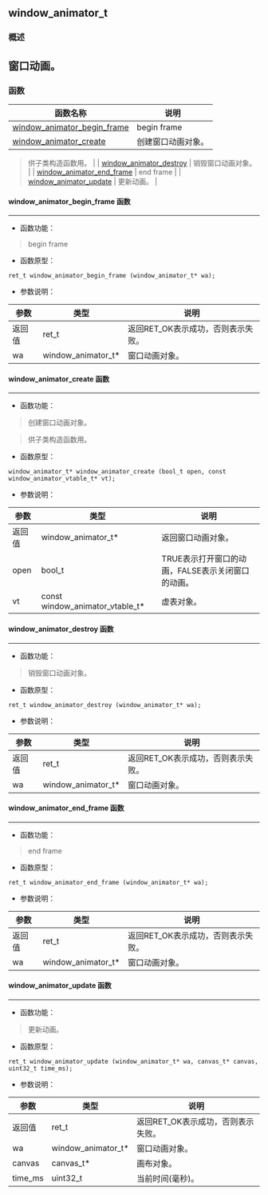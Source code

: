 ## window\_animator\_t
### 概述
窗口动画。
----------------------------------
### 函数
<p id="window_animator_t_methods">

| 函数名称 | 说明 | 
| -------- | ------------ | 
| <a href="#window_animator_t_window_animator_begin_frame">window\_animator\_begin\_frame</a> | begin frame |
| <a href="#window_animator_t_window_animator_create">window\_animator\_create</a> | 创建窗口动画对象。>供子类构造函数用。 |
| <a href="#window_animator_t_window_animator_destroy">window\_animator\_destroy</a> | 销毁窗口动画对象。 |
| <a href="#window_animator_t_window_animator_end_frame">window\_animator\_end\_frame</a> | end frame |
| <a href="#window_animator_t_window_animator_update">window\_animator\_update</a> | 更新动画。 |
#### window\_animator\_begin\_frame 函数
-----------------------

* 函数功能：

> <p id="window_animator_t_window_animator_begin_frame">begin frame

* 函数原型：

```
ret_t window_animator_begin_frame (window_animator_t* wa);
```

* 参数说明：

| 参数 | 类型 | 说明 |
| -------- | ----- | --------- |
| 返回值 | ret\_t | 返回RET\_OK表示成功，否则表示失败。 |
| wa | window\_animator\_t* | 窗口动画对象。 |
#### window\_animator\_create 函数
-----------------------

* 函数功能：

> <p id="window_animator_t_window_animator_create">创建窗口动画对象。>供子类构造函数用。

* 函数原型：

```
window_animator_t* window_animator_create (bool_t open, const window_animator_vtable_t* vt);
```

* 参数说明：

| 参数 | 类型 | 说明 |
| -------- | ----- | --------- |
| 返回值 | window\_animator\_t* | 返回窗口动画对象。 |
| open | bool\_t | TRUE表示打开窗口的动画，FALSE表示关闭窗口的动画。 |
| vt | const window\_animator\_vtable\_t* | 虚表对象。 |
#### window\_animator\_destroy 函数
-----------------------

* 函数功能：

> <p id="window_animator_t_window_animator_destroy">销毁窗口动画对象。

* 函数原型：

```
ret_t window_animator_destroy (window_animator_t* wa);
```

* 参数说明：

| 参数 | 类型 | 说明 |
| -------- | ----- | --------- |
| 返回值 | ret\_t | 返回RET\_OK表示成功，否则表示失败。 |
| wa | window\_animator\_t* | 窗口动画对象。 |
#### window\_animator\_end\_frame 函数
-----------------------

* 函数功能：

> <p id="window_animator_t_window_animator_end_frame">end frame

* 函数原型：

```
ret_t window_animator_end_frame (window_animator_t* wa);
```

* 参数说明：

| 参数 | 类型 | 说明 |
| -------- | ----- | --------- |
| 返回值 | ret\_t | 返回RET\_OK表示成功，否则表示失败。 |
| wa | window\_animator\_t* | 窗口动画对象。 |
#### window\_animator\_update 函数
-----------------------

* 函数功能：

> <p id="window_animator_t_window_animator_update">更新动画。

* 函数原型：

```
ret_t window_animator_update (window_animator_t* wa, canvas_t* canvas, uint32_t time_ms);
```

* 参数说明：

| 参数 | 类型 | 说明 |
| -------- | ----- | --------- |
| 返回值 | ret\_t | 返回RET\_OK表示成功，否则表示失败。 |
| wa | window\_animator\_t* | 窗口动画对象。 |
| canvas | canvas\_t* | 画布对象。 |
| time\_ms | uint32\_t | 当前时间(毫秒)。 |
